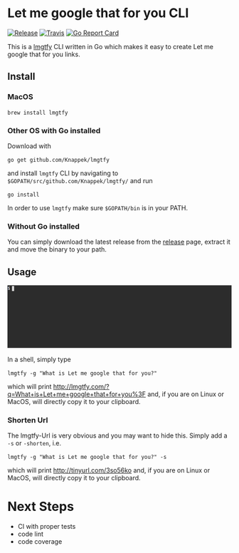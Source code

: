 # Let me google that for you CLI

[![Release](https://img.shields.io/github/release/Knappek/lmgtfy.svg?style=flat-square)](https://github.com/Knappek/lmgtfy/releases/latest)
[![Travis](https://img.shields.io/travis/Knappek/lmgtfy.svg?style=flat-square)](https://travis-ci.org/Knappek/lmgtfy)
[![Go Report Card](https://goreportcard.com/badge/Knappek/lmgtfy "Go Report Card")](https://goreportcard.com/report/Knappek/lmgtfy)

This is a [lmgtfy](https://github.com/pykler/lmgtfy) CLI written in Go which makes it easy to create Let me google that for you links.

## Install

### MacOS

```shell
brew install lmgtfy
```

### Other OS with Go installed

Download with

```shell
go get github.com/Knappek/lmgtfy
```

and install `lmgtfy` CLI by navigating to `$GOPATH/src/github.com/Knappek/lmgtfy/` and run

```shell
go install
```

In order to use `lmgtfy` make sure `$GOPATH/bin` is in your PATH.

### Without Go installed

You can simply download the latest release from the [release](https://github.com/Knappek/lmgtfy/releases) page, extract it and move the binary to your path.


## Usage

<p align="center">
<img src="lmgtfy-recording.gif" alt="lmgtfy-usage" title="lmgtfy Usage (animated gif)" />
</p>

In a shell, simply type

```shell
lmgtfy -g "What is Let me google that for you?"
```

which will print http://lmgtfy.com/?q=What+is+Let+me+google+that+for+you%3F and, if you are on Linux or MacOS, will directly copy it to your clipboard.

### Shorten Url

The lmgtfy-Url is very obvious and you may want to hide this. Simply add a `-s` or `-shorten`, i.e.

```shell
lmgtfy -g "What is Let me google that for you?" -s
```

which will print http://tinyurl.com/3so56ko and, if you are on Linux or MacOS, will directly copy it to your clipboard.

# Next Steps

* CI with proper tests
* code lint
* code coverage
